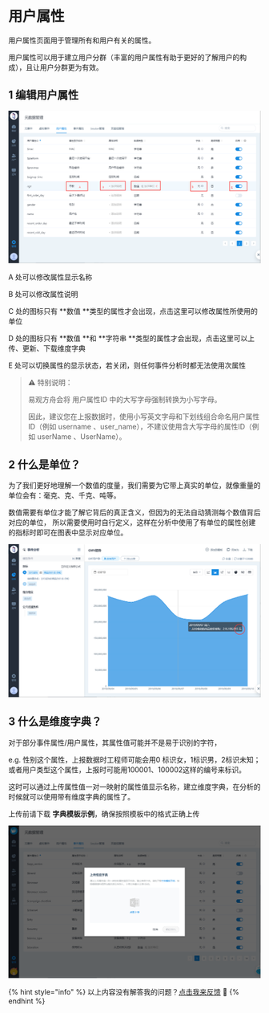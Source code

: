 # 用户属性

用户属性页面用于管理所有和用户有关的属性。

用户属性可以用于建立用户分群（丰富的用户属性有助于更好的了解用户的构成），且让用户分群更为有效。

## 1 编辑用户属性

![](<../../../.gitbook/assets/image (148).png>)

A 处可以修改属性显示名称

B 处可以修改属性说明

C 处的图标只有 **数值 **类型的属性才会出现，点击这里可以修改属性所使用的单位

D 处的图标只有 **数值 **和 **字符串 **类型的属性才会出现，点击这里可以上传、更新、下载维度字典

E 处可以切换属性的显示状态，若关闭，则任何事件分析时都无法使用次属性

> ⚠️ 特别说明：
>
> 易观方舟会将 用户属性ID 中的大写字母强制转换为小写字母。
>
> 因此，建议您在上报数据时，使用小写英文字母和下划线组合命名用户属性ID（例如 username 、user_name），不建议使用含大写字母的属性ID（例如 userName 、UserName）。

## 2 什么是单位？

为了我们更好地理解一个数值的度量，我们需要为它带上真实的单位，就像重量的单位会有：毫克、克、千克、吨等。

数值需要有单位才能了解它背后的真正含义，但因为的无法自动猜测每个数值背后对应的单位， 所以需要使用时自行定义，这样在分析中使用了有单位的属性创建的指标时即可在图表中显示对应单位。

![](<../../../.gitbook/assets/image (146).png>)

## 3 什么是维度字典？ 

对于部分事件属性/用户属性，其属性值可能并不是易于识别的字符，

e.g. 性别这个属性，上报数据时工程师可能会用0 标识女，1标识男，2标识未知；或者用户类型这个属性，上报时可能用100001、100002这样的编号来标识。

这时可以通过上传属性值一对一映射的属性值显示名称，建立维度字典，在分析的时候就可以使用带有维度字典的属性了。

上传前请下载 **字典模板示例**，确保按照模板中的格式正确上传

![](<../../../.gitbook/assets/image (145).png>)

{% hint style="info" %}
以上内容没有解答我的问题？[点击我来反馈](https://support.qq.com/products/118522/) 🚀
{% endhint %}

